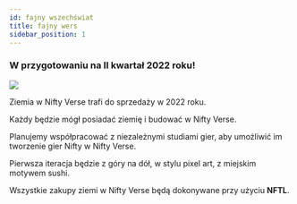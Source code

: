 ```yaml
---
id: fajny wszechświat
title: fajny wers
sidebar_position: 1
---
```


### W przygotowaniu na II kwartał 2022 roku!

![](/img/niftyverse-snarfy.gif)

Ziemia w Nifty Verse trafi do sprzedaży w 2022 roku.

Każdy będzie mógł posiadać ziemię i budować w Nifty Verse.

Planujemy współpracować z niezależnymi studiami gier, aby umożliwić im tworzenie gier Nifty w Nifty Verse.

Pierwsza iteracja będzie z góry na dół, w stylu pixel art, z miejskim motywem sushi.

Wszystkie zakupy ziemi w Nifty Verse będą dokonywane przy użyciu **NFTL**.
